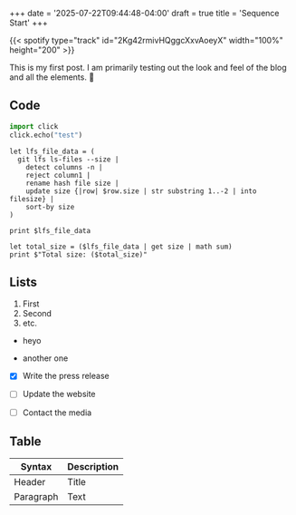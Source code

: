 +++
date = '2025-07-22T09:44:48-04:00'
draft = true
title = 'Sequence Start'
+++

{{< spotify type="track" id="2Kg42rmivHQggcXxvAoeyX" width="100%" height="200" >}}

This is my first post. I am primarily testing out the look and feel of the blog and all the elements. 🥳

## Code

```python
import click
click.echo("test")
```

```nu
let lfs_file_data = (
  git lfs ls-files --size |
    detect columns -n |
    reject column1 |
    rename hash file size |
    update size {|row| $row.size | str substring 1..-2 | into filesize} |
    sort-by size
)

print $lfs_file_data

let total_size = ($lfs_file_data | get size | math sum)
print $"Total size: ($total_size)"
```

## Lists

1. First
1. Second
1. etc.

- heyo

- another one

- [x] Write the press release

- [ ] Update the website

- [ ] Contact the media

## Table

| Syntax    | Description |
| --------- | ----------- |
| Header    | Title       |
| Paragraph | Text        |

